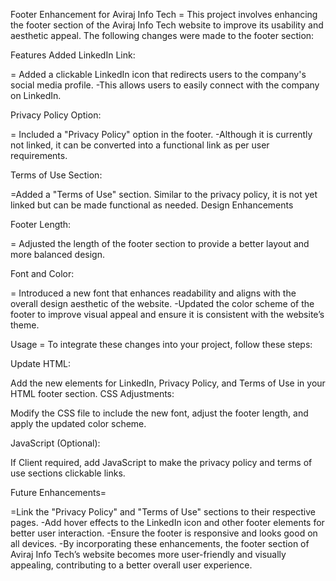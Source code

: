 Footer Enhancement for Aviraj Info Tech
= This project involves enhancing the footer section of the Aviraj Info Tech website to improve its usability and aesthetic appeal. The following changes were made to the footer section:

Features Added
LinkedIn Link:

= Added a clickable LinkedIn icon that redirects users to the company's social media profile.
-This allows users to easily connect with the company on LinkedIn.

Privacy Policy Option:

= Included a "Privacy Policy" option in the footer.
-Although it is currently not linked, it can be converted into a functional link as per user requirements.

Terms of Use Section:

=Added a "Terms of Use" section.
Similar to the privacy policy, it is not yet linked but can be made functional as needed.
Design Enhancements

Footer Length:

= Adjusted the length of the footer section to provide a better layout and more balanced design.

Font and Color:

= Introduced a new font that enhances readability and aligns with the overall design aesthetic of the website.
-Updated the color scheme of the footer to improve visual appeal and ensure it is consistent with the website’s theme.

Usage
= To integrate these changes into your project, follow these steps:

Update HTML:

Add the new elements for LinkedIn, Privacy Policy, and Terms of Use in your HTML footer section.
CSS Adjustments:

Modify the CSS file to include the new font, adjust the footer length, and apply the updated color scheme.

JavaScript (Optional):

If Client required, add JavaScript to make the privacy policy and terms of use sections clickable links.

Future Enhancements=

=Link the "Privacy Policy" and "Terms of Use" sections to their respective pages.
-Add hover effects to the LinkedIn icon and other footer elements for better user interaction.
-Ensure the footer is responsive and looks good on all devices.
-By incorporating these enhancements, the footer section of Aviraj Info Tech’s website becomes more user-friendly and visually appealing, contributing to a better overall user experience.